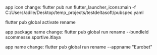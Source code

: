

app icon change:
flutter pub run flutter_launcher_icons:main -f C:/Users/adile/Desktop/temp_projects/testdeltasoft/pubspec.yaml

flutter pub global activate rename

app package name change:
flutter pub global run rename --bundleId scommesse.sportive.itlaya

app name change:
flutter pub global run rename --appname "Eurobet"
